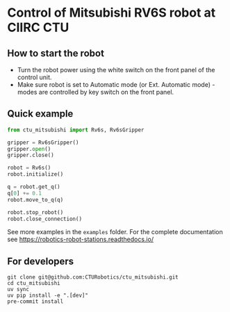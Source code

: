 # Control of Mitsubishi RV6S robot at CIIRC CTU


## How to start the robot
- Turn the robot power using the white switch on the front panel of the control unit.
- Make sure robot is set to Automatic mode (or Ext. Automatic mode) - modes are controlled by key switch on the front panel.

## Quick example
```python
from ctu_mitsubishi import Rv6s, Rv6sGripper

gripper = Rv6sGripper()
gripper.open()
gripper.close()

robot = Rv6s()
robot.initialize()

q = robot.get_q()
q[0] += 0.1
robot.move_to_q(q)

robot.stop_robot()
robot.close_connection()
```

See more examples in the `examples` folder.
For the complete documentation see https://robotics-robot-stations.readthedocs.io/


## For developers
```
git clone git@github.com:CTURobotics/ctu_mitsubishi.git
cd ctu_mitsubishi
uv sync
uv pip install -e ".[dev]"
pre-commit install
```
